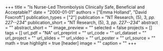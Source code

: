 +++
title = "Is Nurse-Led Thrombolysis Clinically Safe, Beneficial and Acceptable?"
date = "2000-01-01"
authors = ["Emma Holland", "David Foxcroft"]
publication_types = ["2"]
publication = "NT Research, (5), 3, _pp. 227--234_"
publication_short = "NT Research, (5), 3, _pp. 227--234_"
abstract = ""
abstract_short = ""
image_preview = ""
selected = false
projects = []
tags = []
url_pdf = "NA"
url_preprint = ""
url_code = ""
url_dataset = ""
url_project = ""
url_slides = ""
url_video = ""
url_poster = ""
url_source = ""
math = true
highlight = true
[header]
image = ""
caption = ""
+++
